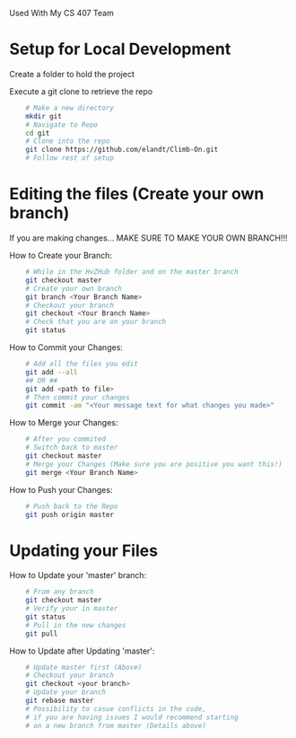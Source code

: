 Used With My CS 407 Team

Setup for Local Development
==============================================================================

Create a folder to hold the project

Execute a git clone to retrieve the repo

```bash
	# Make a new directory
	mkdir git
	# Navigate to Repo
	cd git
	# Clone into the repo
	git clone https://github.com/elandt/Climb-On.git
	# Follow rest of setup
```
Editing the files (Create your own branch)
==============================================================================

If you are making changes... MAKE SURE TO MAKE YOUR OWN BRANCH!!!

How to Create your Branch:

```bash
	# While in the HvZHub folder and on the master branch
	git checkout master
	# Create your own branch
	git branch <Your Branch Name>
	# Checkout your branch
	git checkout <Your Branch Name>
	# Check that you are on your branch
	git status
```

How to Commit your Changes:

```bash
	# Add all the files you edit
	git add --all
	## OR ##
	git add <path to file>
	# Then commit your changes
	git commit -am "<Your message text for what changes you made>"
```

How to Merge your Changes:

```bash
	# After you commited
	# Switch back to master
	git checkout master
	# Merge your Changes (Make sure you are positive you want this!)
	git merge <Your Branch Name>
```

How to Push your Changes:

```bash
	# Push back to the Repo
	git push origin master
```

Updating your Files
==============================================================================

How to Update your 'master' branch:

```bash
	# From any branch
	git checkout master
	# Verify your in master
	git status
	# Pull in the new changes
	git pull
```

How to Update <your branch> after Updating 'master':

```bash
	# Update master first (Above)
	# Checkout your branch
	git checkout <your branch>
	# Update your branch
	git rebase master
	# Possibility to casue conflicts in the code, 
	# if you are having issues I would recommend starting
	# on a new branch from master (Details above)
```
